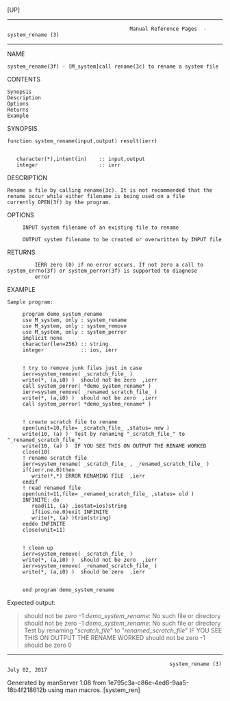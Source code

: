 [UP]

-----------------------------------------------------------------------------------------------------------------------------------
                                            Manual Reference Pages  - system_rename (3)
-----------------------------------------------------------------------------------------------------------------------------------
                                                                 
NAME

    system_rename(3f) - [M_system]call rename(3c) to rename a system file

CONTENTS

    Synopsis
    Description
    Options
    Returns
    Example

SYNOPSIS

    function system_rename(input,output) result(ierr)


       character(*),intent(in)    :: input,output
       integer                    :: ierr

DESCRIPTION

    Rename a file by calling rename(3c). It is not recommended that the rename occur while either filename is being used on a file
    currently OPEN(3f) by the program.

OPTIONS

         INPUT system filename of an existing file to rename

         OUTPUT system filename to be created or overwritten by INPUT file

RETURNS

             IERR zero (0) if no error occurs. If not zero a call to system_errno(3f) or system_perror(3f) is supported to diagnose
             error

EXAMPLE

    Sample program:

         program demo_system_rename
         use M_system, only : system_rename
         use M_system, only : system_remove
         use M_system, only : system_perror
         implicit none
         character(len=256) :: string
         integer            :: ios, ierr


         ! try to remove junk files just in case
         ierr=system_remove( _scratch_file_ )
         write(*, (a,i0) )  should not be zero  ,ierr
         call system_perror( *demo_system_rename* )
         ierr=system_remove( _renamed_scratch_file_ )
         write(*, (a,i0) )  should not be zero  ,ierr
         call system_perror( *demo_system_rename* )


         ! create scratch file to rename
         open(unit=10,file= _scratch_file_ ,status= new )
         write(10, (a) )  Test by renaming "_scratch_file_" to "_renamed_scratch_file_" 
         write(10, (a) )  IF YOU SEE THIS ON OUTPUT THE RENAME WORKED 
         close(10)
         ! rename scratch file
         ierr=system_rename( _scratch_file_ , _renamed_scratch_file_ )
         if(ierr.ne.0)then
            write(*,*) ERROR RENAMING FILE  ,ierr
         endif
         ! read renamed file
         open(unit=11,file= _renamed_scratch_file_ ,status= old )
         INFINITE: do
            read(11, (a) ,iostat=ios)string
            if(ios.ne.0)exit INFINITE
            write(*, (a) )trim(string)
         enddo INFINITE
         close(unit=11)


         ! clean up
         ierr=system_remove( _scratch_file_ )
         write(*, (a,i0) )  should not be zero  ,ierr
         ierr=system_remove( _renamed_scratch_file_ )
         write(*, (a,i0) )  should be zero  ,ierr


         end program demo_system_rename



Expected output:

   > should not be zero -1
   > *demo_system_rename*: No such file or directory
   > should not be zero -1
   > *demo_system_rename*: No such file or directory
   > Test by renaming "_scratch_file_" to "_renamed_scratch_file_"
   > IF YOU SEE THIS ON OUTPUT THE RENAME WORKED
   > should not be zero -1
   > should be zero 0



-----------------------------------------------------------------------------------------------------------------------------------

                                                         system_rename (3)                                            July 02, 2017

Generated by manServer 1.08 from 1e795c3a-c86e-4ed6-9aa5-18b4f218612b using man macros.
                                                           [system_ren]
